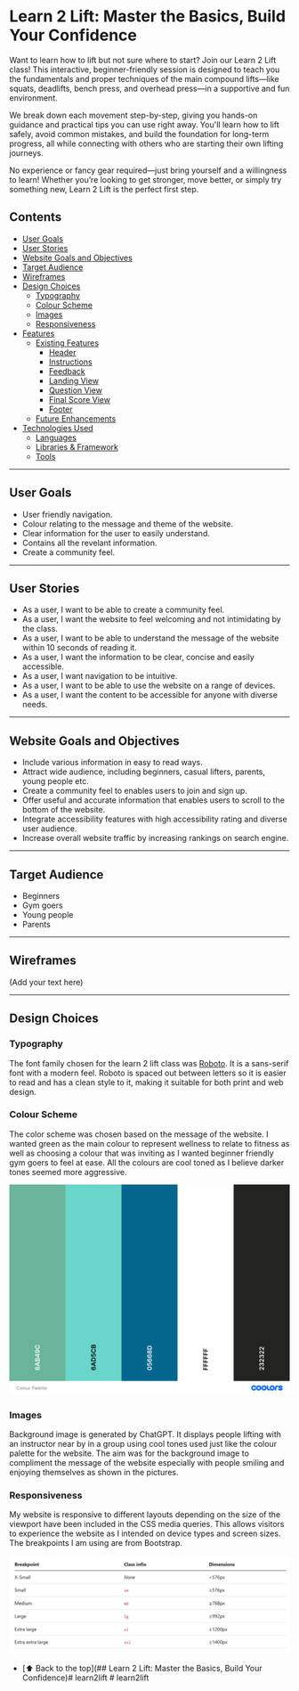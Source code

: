 # Learn 2 Lift: Master the Basics, Build Your Confidence
Want to learn how to lift but not sure where to start? Join our Learn 2 Lift class! This interactive, beginner-friendly session is designed to teach you the fundamentals and proper techniques of the main compound lifts—like squats, deadlifts, bench press, and overhead press—in a supportive and fun environment.

We break down each movement step-by-step, giving you hands-on guidance and practical tips you can use right away. You'll learn how to lift safely, avoid common mistakes, and build the foundation for long-term progress, all while connecting with others who are starting their own lifting journeys.

No experience or fancy gear required—just bring yourself and a willingness to learn! Whether you’re looking to get stronger, move better, or simply try something new, Learn 2 Lift is the perfect first step.


## Contents
- [User Goals](#user-goals)
- [User Stories](#user-stories)
- [Website Goals and Objectives](#website-goals-and-objectives)
- [Target Audience](#target-audience)
- [Wireframes](#wireframes)
- [Design Choices](#design-choices)
  - [Typography](#typography)
  - [Colour Scheme](#colour-scheme)
  - [Images](#images)
  - [Responsiveness](#responsiveness)
- [Features](#features)
  - [Existing Features](#existing-features)
    - [Header](#header)
    - [Instructions](#instructions)
    - [Feedback](#feedback)
    - [Landing View](#landing-view)
    - [Question View](#question-view)
    - [Final Score View](#final-score-view)
    - [Footer](#footer)
  - [Future Enhancements](#future-enhancements)
- [Technologies Used](#technologies-used)
  - [Languages](#languages)
  - [Libraries & Framework](#libraries--framework)
  - [Tools](#tools)

___
## User Goals

- User friendly navigation.
- Colour relating to the message and theme of the website.
- Clear information for the user to easily understand.
- Contains all the revelant information.
- Create a community feel.

___
## User Stories

- As a user, I want to be able to create a community feel.
- As a user, I want the website to feel welcoming and not intimidating by the class.
- As a user, I want to be able to understand the message of the website within 10 seconds of reading it.
- As a user, I want the information to be clear, concise and easily accessible.
- As a user, I want navigation to be intuitive.
- As a user, I want to be able to use the website on a range of devices.
- As a user, I want the content to be accessible for anyone with diverse needs.

___
## Website Goals and Objectives

- Include various information in easy to read ways.
- Attract wide audience, including beginners, casual lifters, parents, young people etc.
- Create a community feel to enables users to join and sign up.
- Offer useful and accurate information that enables users to scroll to the bottom of the website.
- Integrate accessibility features with high accessibility rating and diverse user audience.
- Increase overall website traffic by increasing rankings on search engine.

___
## Target Audience

- Beginners
- Gym goers
- Young people
- Parents

___
## Wireframes

(Add your text here)


___
## Design Choices

### Typography

The font family chosen for the learn 2 lift class was [Roboto](https://fonts.google.com/specimen/Roboto). It is a sans-serif font with a modern feel. Roboto is spaced out between letters so it is easier to read and has a clean style to it, making it suitable for both print and web design.

### Colour Scheme

The color scheme was chosen based on the message of the website. I wanted green as the main colour to represent wellness to relate to fitness as well as choosing a colour that was inviting as I wanted beginner friendly gym goers to feel at ease. All the colours are cool toned as I believe darker tones seemed more aggressive.

![Colour Palette](README-docs/colour-palette.png)

### Images

Background image is generated by ChatGPT. It displays people lifting with an instructor near by in a group using cool tones used just like the colour palette for the website. The aim was for the background image to compliment the message of the website especially with people smiling and enjoying themselves as shown in the pictures.

### Responsiveness

My website is responsive to different layouts depending on the size of the viewport have been included in the CSS media queries. This allows visitors to experience the website as I intended on device types and screen sizes. The breakpoints I am using are from Bootstrap.

![Media Queries](README-docs/media-queries.png)


- [⬆️ Back to the top](## Learn 2 Lift: Master the Basics, Build Your Confidence)#   l e a r n 2 l i f t 
 
 #   l e a r n 2 l i f t 
 
 